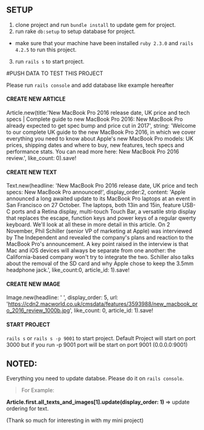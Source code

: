 ## SETUP
1. clone project and run `bundle install` to update gem for project.
2. run rake `db:setup` to setup database for project.
* make sure that your machine have been installed `ruby 2.3.0` and `rails 4.2.5` to run this project.
3. run `rails s` to start project.

#PUSH DATA TO TEST THIS PROJECT

Please run `rails console` and add database like example hereafter

#### CREATE NEW ARTICLE
Article.new(title:'New MacBook Pro 2016 release date, UK price and tech specs | Complete guide to new MacBook Pro 2016: New MacBook Pro already expected to get spec bump and price cut in 2017', string: 'Welcome to our complete UK guide to the new MacBook Pro 2016, in which we cover everything you need to know about Apple's new MacBook Pro models: UK prices, shipping dates and where to buy, new features, tech specs and performance stats. You can read more here: New MacBook Pro 2016 review.', like_count: 0).save!

#### CREATE NEW TEXT
Text.new(headline: 'New MacBook Pro 2016 release date, UK price and tech specs: New MacBook Pro announced!', display_order:2, content: 'Apple announced a long awaited update to its MacBook Pro laptops at an event in San Francisco on 27 October. The laptops, both 13in and 15in, feature USB-C ports and a Retina display, multi-touch Touch Bar, a versatile strip display that replaces the escape, function keys and power keys of a regular qwerty keyboard. We'll look at all these in more detail in this article. On 2 November, Phil Schiller (senior VP of marketing at Apple) was interviewed by The Independent and revealed the company's plans and reaction to the MacBook Pro's announcement. A key point raised in the interview is that Mac and iOS devices will always be separate from one another: the California-based company won't try to integrate the two. Schiller also talks about the removal of the SD card and why Apple chose to keep the 3.5mm headphone jack.', like_count:0, article_id: 1).save!

#### CREATE NEW IMAGE
Image.new(headline: ' ', display_order: 5, url: 'https://cdn2.macworld.co.uk/cmsdata/features/3593988/new_macbook_pro_2016_review_1000b.jpg', like_count: 0, article_id: 1).save!

 
#### START PROJECT
`rails s` or `rails s -p 9001` to start project. Default Project will start on port 3000 but if you run -p 9001 port will be start on port 9001 (0.0.0.0:9001) 
 
## NOTED:
Everything you need to update databse. Please do it on `rails console`.
>For Example:
 
 <b>Article.first.all_texts_and_images[1].update(display_order: 1) </b>
 => update ordering for text.


(Thank so much for interesting in with my mini project)